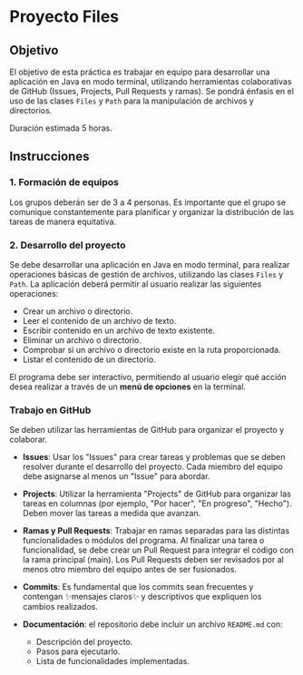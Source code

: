 # Proyecto Files

## Objetivo
El objetivo de esta práctica es trabajar en equipo para desarrollar una aplicación en Java en modo terminal, utilizando herramientas colaborativas de GitHub (Issues, Projects, Pull Requests y ramas). Se pondrá énfasis en el uso de las clases `Files` y `Path` para la manipulación de archivos y directorios.

Duración estimada
5 horas.

## Instrucciones

### 1. Formación de equipos

Los grupos deberán ser de 3 a 4 personas. Es importante que el grupo se comunique constantemente para planificar y organizar la distribución de las tareas de manera equitativa.

### 2. Desarrollo del proyecto

Se debe desarrollar una aplicación en Java en modo terminal, para realizar operaciones básicas de gestión de archivos, utilizando las clases `Files` y `Path`. La aplicación deberá permitir al usuario realizar las siguientes operaciones:

* Crear un archivo o directorio.
* Leer el contenido de un archivo de texto.
* Escribir contenido en un archivo de texto existente.
* Eliminar un archivo o directorio.
* Comprobar si un archivo o directorio existe en la ruta proporcionada.
* Listar el contenido de un directorio.

El programa debe ser interactivo, permitiendo al usuario elegir qué acción desea realizar a través de un **menú de opciones** en la terminal.

### Trabajo en GitHub

Se deben utilizar las herramientas de GitHub para organizar el proyecto y colaborar.

* **Issues**: Usar los "Issues" para crear tareas y problemas que se deben resolver durante el desarrollo del proyecto. Cada miembro del equipo debe asignarse al menos un "Issue" para abordar.

* **Projects**: Utilizar la herramienta "Projects" de GitHub para organizar las tareas en columnas (por ejemplo, "Por hacer", "En progreso", "Hecho"). Deben mover las tareas a medida que avanzan.

* **Ramas y Pull Requests**: Trabajar en ramas separadas para las distintas funcionalidades o módulos del programa. Al finalizar una tarea o funcionalidad, se debe crear un Pull Request para integrar el código con la rama principal (main). Los Pull Requests deben ser revisados por al menos otro miembro del equipo antes de ser fusionados.

* **Commits**: Es fundamental que los commits sean frecuentes y contengan ✨mensajes claros✨ y descriptivos que expliquen los cambios realizados.


* **Documentación**: el repositorio debe incluir un archivo `README.md` con:

    * Descripción del proyecto.
    * Pasos para ejecutarlo.
    * Lista de funcionalidades implementadas.
